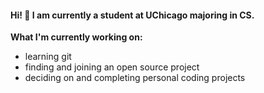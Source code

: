 
#### Hi! 👋 I am currently a student at UChicago majoring in CS.


**What I'm currently working on:**
- learning git 
- finding and joining an open source project
- deciding on and completing personal coding projects

